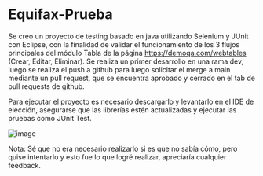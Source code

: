 # Equifax-Prueba

Se creo un proyecto de testing basado en java utilizando Selenium y JUnit con Eclipse, con la finalidad de validar el funcionamiento de los 3 flujos principales del
módulo Tabla de la página https://demoqa.com/webtables (Crear, Editar, Eliminar). Se realiza un primer desarrollo en una rama dev, luego se realiza el push a github 
para luego solicitar el merge a main mediante un pull request, que se encuentra aprobado y cerrado en el tab de pull requests de github.

Para ejecutar el proyecto es necesario descargarlo y levantarlo en el IDE de elección, asegurarse que las librerías estén actualizadas y ejecutar las pruebas 
como JUnit Test.

![image](https://user-images.githubusercontent.com/56659426/215166142-48120036-4f63-4c7e-83d2-8730dba8f8db.png)




Nota: Sé que no era necesario realizarlo si es que no sabía cómo, pero quise intentarlo y esto fue lo que logré realizar, apreciaría cualquier feedback.
